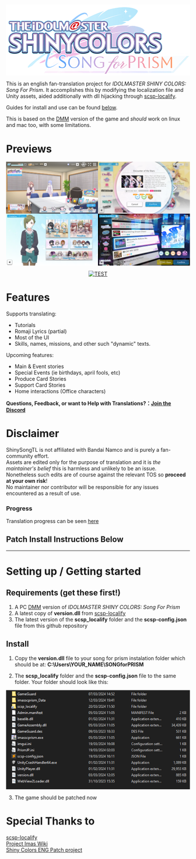 <img align="center" src=/Images/logo.png>


This is an english fan-translation project for *IDOLMASTER SHINY COLORS: Song For Prism*.
It accomplishes this by modifying the localization file and Unity assets, aided additionally with dll hijacking through [scsp-localify].

Guides for install and use can be found [below](#setting-up--getting-started).

This is based on the [DMM] version of the game and *should* work on linux and mac too, with some limitations.  

# Previews

<img align="center" src=/Images/preview.png>

<div align="center">
   
[![TEST](https://img.youtube.com/vi/FNHcQ-ovh8o/0.jpg)](https://www.youtube.com/watch?v=FNHcQ-ovh8o)
</div>

# Features
Supports translating:
- Tutorials
- Romaji Lyrics (partial)
- Most of the UI
- Skills, names, missions, and other such "dynamic" texts.

Upcoming features:
- Main & Event stories
- Special Events (ie birthdays, april fools, etc)
- Produce Card Stories
- Support Card Stories
- Home interactions (Office characters)

<b>Questions, Feedback, or want to Help with Translations?：[Join the Discord](https://discord.gg/qjrK3hu9Vy)</b>

# Disclaimer
ShinySongTL is not affiliated with Bandai Namco and is purely a fan-community effort.  
Assets are edited only for the purpose of translation and it is *the maintainer's belief* this is harmless and unlikely to be an issue.  
Nonetheless such edits are of course against the relevant TOS so **proceed at your own risk**!  
No maintainer nor contributor will be responsible for any issues encountered as a result of use.


### Progress
Translation progress can be seen [here](https://docs.google.com/spreadsheets/d/1-9RUhuyvV8UxiJggC0Y_s_hqDpIk2k6ZXCI7Rc2SmIw/edit?usp=sharing)

## Patch Install Instructions Below  

---

# Setting up / Getting started

## Requirements (get these first!)
1.   A PC [DMM] version of *IDOLMASTER SHINY COLORS: Song For Prism*
2.   A latest copy of **version.dll** from [scsp-localify]
3.   The latest version of the **scsp_localify** folder and the **scsp-config.json** file from this github repository

## Install
1. Copy the **version.dll** file to your song for prism instalation folder which should be at:
**C:\Users\YOUR_NAME\SONGforPRISM**

2. The **scsp_localify** folder and the **scsp-config.json** file to the same folder.
   Your folder should look like this:
<img align="center" src=/Images/example.png>


3. The game should be patched now


# Special Thanks to
[scsp-localify]  <br />
[Project Imas Wiki]  <br />
[Shiny Colors ENG Patch project] <br />

[Project Imas Wiki]: https://project-imas.wiki/
[scsp-localify]: https://github.com/chinosk6/scsp-localify
[Shiny Colors ENG Patch project]: https://github.com/snowyivu/ShinyColors
[DMM]: https://dmg-shinycolors-song-for-prism.idolmaster-official.jp/

